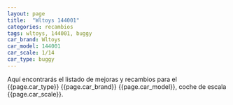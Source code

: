 ```yaml
---
layout: page
title:  "Wltoys 144001"
categories: recambios
tags: wltoys, 144001, buggy
car_brand: Wltoys
car_model: 144001
car_scale: 1/14
car_type: buggy
---
```

Aquí encontrarás el listado de mejoras y recambios para el {{page.car_type}} {{page.car_brand}} 
{{page.car_model}}, coche de escala {{page.car_scale}}.

